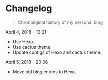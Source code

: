 # Changelog
> Chronoligical history of my personal blog

April 4, 2018 – 13:21
* Use Hexo.
* Use cactus theme.
* Update configs of Hexo and cactus theme.

April 5, 2018 – 20:06
* Move old blog entries to Hexo.
